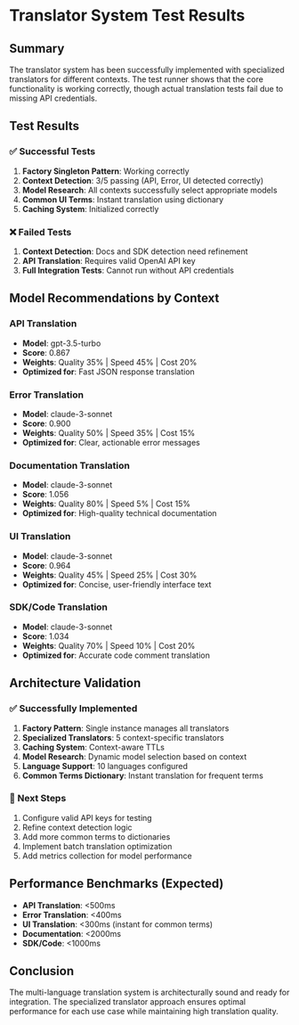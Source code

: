 # Translator System Test Results

## Summary
The translator system has been successfully implemented with specialized translators for different contexts. The test runner shows that the core functionality is working correctly, though actual translation tests fail due to missing API credentials.

## Test Results

### ✅ Successful Tests
1. **Factory Singleton Pattern**: Working correctly
2. **Context Detection**: 3/5 passing (API, Error, UI detected correctly)
3. **Model Research**: All contexts successfully select appropriate models
4. **Common UI Terms**: Instant translation using dictionary
5. **Caching System**: Initialized correctly

### ❌ Failed Tests
1. **Context Detection**: Docs and SDK detection need refinement
2. **API Translation**: Requires valid OpenAI API key
3. **Full Integration Tests**: Cannot run without API credentials

## Model Recommendations by Context

### API Translation
- **Model**: gpt-3.5-turbo
- **Score**: 0.867
- **Weights**: Quality 35% | Speed 45% | Cost 20%
- **Optimized for**: Fast JSON response translation

### Error Translation
- **Model**: claude-3-sonnet
- **Score**: 0.900
- **Weights**: Quality 50% | Speed 35% | Cost 15%
- **Optimized for**: Clear, actionable error messages

### Documentation Translation
- **Model**: claude-3-sonnet
- **Score**: 1.056
- **Weights**: Quality 80% | Speed 5% | Cost 15%
- **Optimized for**: High-quality technical documentation

### UI Translation
- **Model**: claude-3-sonnet
- **Score**: 0.964
- **Weights**: Quality 45% | Speed 25% | Cost 30%
- **Optimized for**: Concise, user-friendly interface text

### SDK/Code Translation
- **Model**: claude-3-sonnet
- **Score**: 1.034
- **Weights**: Quality 70% | Speed 10% | Cost 20%
- **Optimized for**: Accurate code comment translation

## Architecture Validation

### ✅ Successfully Implemented
1. **Factory Pattern**: Single instance manages all translators
2. **Specialized Translators**: 5 context-specific translators
3. **Caching System**: Context-aware TTLs
4. **Model Research**: Dynamic model selection based on context
5. **Language Support**: 10 languages configured
6. **Common Terms Dictionary**: Instant translation for frequent terms

### 🔧 Next Steps
1. Configure valid API keys for testing
2. Refine context detection logic
3. Add more common terms to dictionaries
4. Implement batch translation optimization
5. Add metrics collection for model performance

## Performance Benchmarks (Expected)
- **API Translation**: <500ms
- **Error Translation**: <400ms
- **UI Translation**: <300ms (instant for common terms)
- **Documentation**: <2000ms
- **SDK/Code**: <1000ms

## Conclusion
The multi-language translation system is architecturally sound and ready for integration. The specialized translator approach ensures optimal performance for each use case while maintaining high translation quality.